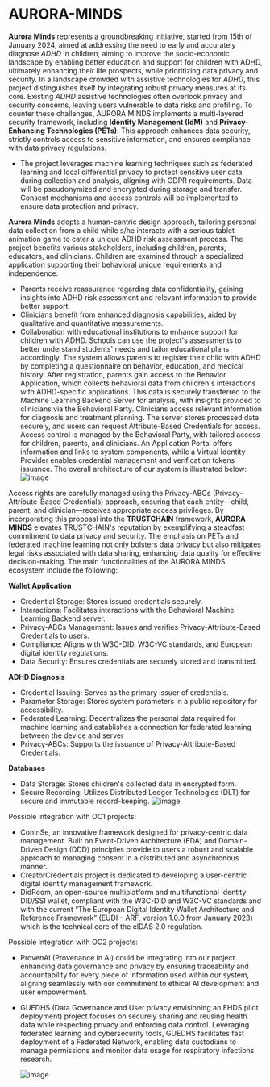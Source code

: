 # AURORA-MINDS
**Aurora Minds** represents a groundbreaking initiative, started from 15th of January 2024, aimed at addressing the need to early and accurately diagnose _ADHD_ in children, aiming to improve the socio-economic landscape by enabling better education and support for children with ADHD, ultimately enhancing their life prospects, while prioritizing data privacy and security. In a landscape crowded with assistive technologies for _ADHD_, this project distinguishes itself by integrating robust privacy measures at its core. Existing _ADHD_ assistive technologies often overlook privacy and security concerns, leaving users vulnerable to data risks and profiling. To counter these challenges, AURORA MINDS implements a multi-layered security framework, including **Identity Management (IdM)** and **Privacy-Enhancing Technologies (PETs)**. This approach enhances data security, strictly controls access to sensitive information, and ensures compliance with data privacy regulations.

- The project leverages machine learning techniques such as federated learning and local differential privacy to protect sensitive user data during collection and analysis, aligning with GDPR requirements. Data will be pseudonymized and encrypted during storage and transfer. Consent mechanisms and access controls will be implemented to ensure data protection and privacy.
 
**Aurora Minds** adopts a human-centric design approach, tailoring personal data collection from a child while s/he interacts with a serious tablet animation game to cater a unique ADHD risk assessment process.
The project benefits various stakeholders, including children, parents, educators, and clinicians. Children are examined through a specialized application supporting their behavioral unique requirements and independence. 
- Parents receive reassurance regarding data confidentiality, gaining insights into ADHD risk assessment and relevant information to provide better support. 
- Clinicians benefit from enhanced diagnosis capabilities, aided by qualitative and quantitative measurements.
- Collaboration with educational institutions to enhance support for children with ADHD. Schools can use the project's assessments to better understand students' needs and tailor educational plans accordingly.
The system allows parents to register their child with ADHD by completing a questionnaire on behavior, education, and medical history. After registration, parents gain access to the Behavior Application, which collects behavioral data from children's interactions with ADHD-specific applications. This data is securely transferred to the Machine Learning Backend Server for analysis, with insights provided to clinicians via the Behavioral Party. Clinicians access relevant information for diagnosis and treatment planning. The server stores processed data securely, and users can request Attribute-Based Credentials for access. Access control is managed by the Behavioral Party, with tailored access for children, parents, and clinicians. An Application Portal offers information and links to system components, while a Virtual Identity Provider enables credential management and verification tokens issuance. The overall architecture of our system is illustrated below:
![image](https://github.com/NGI-TRUSTCHAIN/AURORA-MINDS/assets/39150377/0e884926-fb85-48ea-8591-f2932b276ed0)

Access rights are carefully managed using the Privacy-ABCs (Privacy-Attribute-Based Credentials) approach, ensuring that each entity—child, parent, and clinician—receives appropriate access privileges.
By incorporating this proposal into the **TRUSTCHAIN** framework, **AURORA MINDS** elevates TRUSTCHAIN's reputation by exemplifying a steadfast commitment to data privacy and security. The emphasis on PETs and federated machine learning not only bolsters data privacy but also mitigates legal risks associated with data sharing, enhancing data quality for effective decision-making.
The main functionalities of the AURORA MINDS ecosystem include the following:

**Wallet  Application**
- Credential Storage: Stores issued credentials securely.
- Interactions: Facilitates interactions with the Behavioral Machine Learning Backend server.
- Privacy-ABCs Management: Issues and verifies Privacy-Attribute-Based Credentials to users.
- Compliance: Aligns with W3C-DID, W3C-VC standards, and European digital identity regulations.
- Data Security: Ensures credentials are securely stored and transmitted.

**ADHD Diagnosis**
- Credential Issuing: Serves as the primary issuer of credentials.
- Parameter Storage: Stores system parameters in a public repository for accessibility.
- Federated Learning: Decentralizes the personal data required for machine learning and establishes a connection for federated learning between the device and server
- Privacy-ABCs: Supports the issuance of Privacy-Attribute-Based Credentials.

**Databases**
- Data Storage: Stores children's collected data in encrypted form.
- Secure Recording: Utilizes Distributed Ledger Technologies (DLT) for secure and immutable record-keeping.
![image](https://github.com/NGI-TRUSTCHAIN/AURORA-MINDS/assets/39150377/307b2d76-1d08-4aa0-a5eb-2ed1676f3498)







Possible integration with OC1 projects:
- ConInSe, an innovative framework designed for privacy-centric data management. Built on Event-Driven Architecture (EDA) and Domain-Driven Design (DDD) principles provide to users a robust and scalable approach to managing consent in a distributed and asynchronous manner.
- CreatorCredentials project is dedicated to developing a user-centric digital identity management framework.
- DidRoom, an open-source multiplatform and multifunctional Identity DID/SSI wallet, compliant with the W3C-DID and W3C-VC standards and with the current “The European Digital Identity Wallet Architecture and Reference Framework” (EUDI – ARF, version 1.0.0 from January 2023) which is the technical core of the eIDAS 2.0 regulation.
  
Possible integration with OC2 projects:
- ProvenAI (Provenance in AI) could be integrating into our project enhancing data governance and privacy by ensuring traceability and accountability for every piece of information used within our system, aligning seamlessly with our commitment to ethical AI development and user empowerment.
- GUEDHS (Data Governance and User privacy envisioning an EHDS pilot deployment) project focuses on securely sharing and reusing health data while respecting privacy and enforcing data control. Leveraging federated learning and cybersecurity tools, GUEDHS facilitates fast deployment of a Federated Network, enabling data custodians to manage permissions and monitor data usage for respiratory infections research.



  ![image](https://github.com/NGI-TRUSTCHAIN/AURORA-MINDS/issues/1#issue-2118627000)
